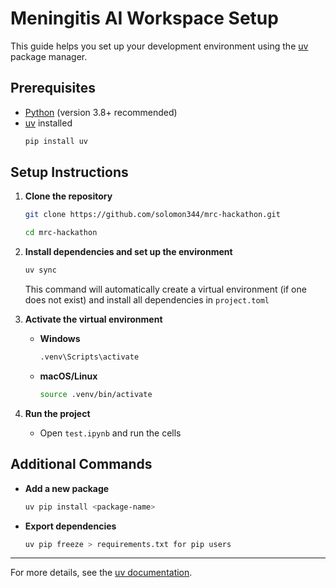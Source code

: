 # Meningitis AI Workspace Setup

This guide helps you set up your development environment using the [uv](https://github.com/astral-sh/uv) package manager.

## Prerequisites

- [Python](https://www.python.org/) (version 3.8+ recommended)
- [uv](https://github.com/astral-sh/uv) installed  
    ```sh
    pip install uv
    ```

## Setup Instructions

1. **Clone the repository**
    ```sh
    git clone https://github.com/solomon344/mrc-hackathon.git

    cd mrc-hackathon
    ```

2. **Install dependencies and set up the environment**
    ```sh
    uv sync
    ```
    This command will automatically create a virtual environment (if one does not exist) and install all dependencies in `project.toml`

3. **Activate the virtual environment**

    - **Windows**
        ```sh
        .venv\Scripts\activate
        ```
    - **macOS/Linux**
        ```sh
        source .venv/bin/activate
        ```

4. **Run the project**
    - Open `test.ipynb` and run the cells

## Additional Commands

- **Add a new package**
    ```sh
    uv pip install <package-name>
    ```

- **Export dependencies**
    ```sh
    uv pip freeze > requirements.txt for pip users
    ```

---

For more details, see the [uv documentation](https://github.com/astral-sh/uv).
